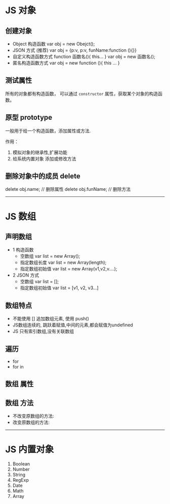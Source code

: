 # JS 对象

## 创建对象

- Object 构造函数
    var obj = new Obejct();
- JSON 方式  (推荐)
    var obj = {p:v, p:v, funName:function (){}}
- 自定义构造函数方式
    function 函数名(){ this... }
    var obj = new 函数名();
- 匿名构造函数方式
    var obj = new function (){ this ... }


## 测试属性

所有的对象都有构造函数，
可以通过 `constructor` 属性，获取某个对象的构造函数。


## 原型 prototype

一般用于给一个构造函数，添加属性或方法.

作用：
1. 模拟对象的继承性,扩展功能
2. 给系统内置对象 添加或修改方法


## 删除对象中的成员 delete

delete obj.name; // 删除属性
delete obj.funName; // 删除方法

----

# JS 数组

## 声明数组

- 1 构造函数
    - 空数组 var list = new Array();
    - 指定数组长度 var list = new Array(length);
    - 指定数组初始值 var list = new Array(v1,v2,v....);
- 2 JSON 方式
    - 空数组 var list = [];
    - 指定数组初始值 var list = [v1, v2, v3...]


## 数组特点

- 不能使用 [] 追加数组元素, 使用 push()
- JS数组连续的, 跳跃着赋值,中间的元素,都会赋值为undefined
- JS 只有索引数组,没有关联数组

## 遍历

- for
- for in



## 数组 属性


## 数组 方法

- 不改变原数组的方法:
- 改变原数组的方法:

----

# JS 内置对象

1. Boolean
2. Number
3. String
4. RegExp
5. Date
6. Math
7. Array
